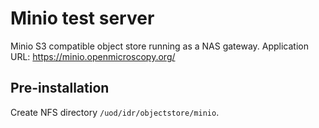 # Minio test server

Minio S3 compatible object store running as a NAS gateway.
Application URL: https://minio.openmicroscopy.org/


## Pre-installation

Create NFS directory `/uod/idr/objectstore/minio`.
